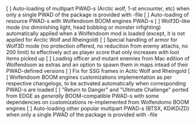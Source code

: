 [   ]   Auto-loading of multipart PWAD-s (Arctic wolf, 1-st encounter, etc) 
        when only a single PWAD of the package is provided with -file
[   ]   Auto-loading of resource PWAD-s with Wolfendoom BOOM engines PWAD-s 
[   ]   Wolf3D-like mode (no diminishing light, head bobbing or monster infighting)
        automatically applied when a Wolfendoom mod is loaded 
        (except, it is not applied for Arctic Wolf and Rheingold)
[   ]   Special handling of armor for Wolf3D mode (no protection offered, 
        no reducition from enemy attachs, no 200 limit) to effectively act 
        as player score that only increases with loot items picked up 
[   ]   Loading officer and mutant enemies from Mac edition of Wolfendoom as extras
        and an option to spawn them in maps intead of their PWAD-defined versions
[   ]   Fix for SSG frames in Actic Wolf and Rheingold
[   ]   Wolfendoom BOOM engines customizations implementation 
        as per respective changelogs, to be activated automatically when
        corresponding PWAD-s are loaded
[   ]   "Return to Danger" and "Ultimate Challenge" ported from EDGE as
        _generally_ BOOM-compatible PWAD-s with some dependencies on customizations
        re-implemented from Wolfendomo BOOM engines
[   ]   Auto-loading other popular multipart PWAD-s (BTSX, KDiKDiZD) when only
        a single PWAD of the package is provided with -file
